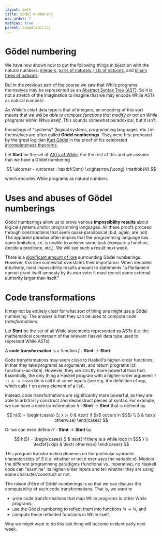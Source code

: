 ```yaml
---
layout: math
title: Gödel numbering
nav_order: 7
mathjax: true
parent: Computability
---
```



# Gödel numbering

We have now shown how to put the following things in bijection with the
natural numbers:
[integers](https://uob-coms20007.github.io/reference/computability/bijections.html#bijection-between-naturals-and-integers),
[pairs of
naturals](https://uob-coms20007.github.io/reference/computability/encodings.html#pairing-function),
[lists of
naturals](https://uob-coms20007.github.io/reference/computability/encodings.html#encoding-lists),
and [binary trees of
naturals](https://uob-coms20007.github.io/reference/computability/encodings.html#encoding-binary-trees).

But in the previous part of the course we saw that While programs themselves
may be represented as an [Abstract Syntax Tree
(AST)](https://uob-coms20007.github.io/reference/while/abstract-syntax.html).
So it is not a stretch of the imagination to imagine that we may encode While
ASTs as natural numbers.

As While's chief data type is that of integers, an encoding of this sort
means that _we will be able to compute functions that modify or act on While
programs within While itself_. This sounds somewhat paradoxical, but it
isn't.

Encodings of "systems" (logical systems, programming languages, etc.) in
themselves are often called __Gödel numberings__. They were first proposed by
the great logician [Kurt
Gödel](https://en.wikipedia.org/wiki/Kurt_G%C3%B6del) in the proof of his celebrated
[incompleteness
theorems](https://en.wikipedia.org/wiki/G%C3%B6del%27s_incompleteness_theorems).

Let $\textbf{Stmt}$ be the set of [ASTs of
While](https://uob-coms20007.github.io/reference/while/abstract-syntax.html).
For the rest of this unit we assume that we have a Gödel numbering

$$
  \ulcorner - \urcorner : \textbf{Stmt} \xrightarrow{\cong} \mathbb{N}
$$

which encodes While programs as natural numbers.

# Uses and abuses of Gödel numberings

Gödel numberings allow us to prove various __impossibility results__ about
logical systems and/or programming languages. All these proofs proceed
through constructions that seem quasi-paradoxical (but, again, are not). The
apparent paradox often implies that the programming language has some
limitation, i.e. is unable to achieve some task (compute a function, decide a
predicate, etc.). We will see such a result next week.

There is a [significant amount of
lore](https://en.wikipedia.org/wiki/G%C3%B6del,_Escher,_Bach) surrounding
Gödel numberings. However, this lore somewhat overstates their importance.
When decoded intuitively, most impossibility results amount to statements  "a
Parliament cannot grant itself amnesty by its own vote: it must recruit some
external authority larger than itself."

# Code transformations


It may not be entirely clear for what sort of thing one might use a Gödel
numbering. The answer is that they can be used to compute _code
transformations_.

Let $\textbf{Stmt}$ be the set of all While statements represented as ASTs
(i.e. the mathematical counterpart of the relevant Haskell data type used to
represent While ASTs).

A __code transformation__ is a function $f : \textbf{Stmt} \to \textbf{Stmt}$.

Code transformations may seem close to Haskell's higher-order functions, in
that they take programs as arguments, and return programs (cf.
functions-as-data). However, they are strictly more powerful than that.
Essentially, the only thing a Haskell program with a higher-order argument 
`f :: a -> b` can do is call it at some inputs (see e.g. the definition of
`map`, which calls `f` on every element of a list).

Instead, code transformations are significantly more powerful, as they are
able to arbitrarily construct and deconstruct pieces of syntax. For example,
we can have a code transformation $h : \textbf{Stmt} \to \textbf{Stmt}$ that
is defined by

$$
  h(S) = \begin{cases}
    S; x := 0 & \text{ if $x$ occurs in $S$} \\
    S         & \text{ otherwise}
  \end{cases}
$$

Or we can even define $h' : \textbf{Stmt} \to \textbf{Stmt}$ by

$$
  h(S) = \begin{cases}
    S                 & \text{ if there is a while loop in $S$ } \\
    \textbf{skip}     & \text{ otherwise}
  \end{cases}
$$

This program transformation depends on the particular _syntactic_
characteristics of $S$ (i.e. whether or not it ever uses the variable $x$).
Modulo the different programming paradigms (functional vs. imperative), no
Haskell code can "examine" its higher-order inputs and tell whether they are
using some character/construct or not.

The raison d'être of Gödel numberings is so that we can discuss the
computability of such code transformations. That is, we want to
- write code transformations that map While programs to other While programs,
- use the Gödel numbering to reflect them into functions $\mathbb{N} \to \mathbb{N}$, and
- compute these reflected functions in While itself.

Why we might want to do this last thing will become evident early next week.